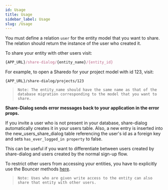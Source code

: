 ```yaml
---
id: Usage
title: Usage
sidebar_label: Usage
slug: /Usage
---
```


You must define a relation `user` for the entity model that you want to share. The relation should return the instance of the user who created it.

To share your entity with other users visit:

```jsx
{APP_URL}/share-dialog/{entity_name}/{entity_id}
```

For example, to open a Sharedo for your project model with id 123, visit:

```
{APP_URL}/share-dialog/projects/123
```

> `Note: The entity_name should have the same name as that of the database migration corresponding to the model that you want to share.`

**Share-Dialog sends error messages back to your application in the error props.**

If you invite a user who is not present in your database, share-dialog automatically creates it in your users table. Also, a new entry is inserted into the new_users_share_dialog table referencing the user's id as a foreign key and sets `has_ever_logged_in property` to false.

This can be useful if you want to differentiate between users created by share-dialog and users created by the normal sign-up flow.

To restrict other users from accessing your entities, you have to explicitly use the Bouncer methods [here](https://github.com/JosephSilber/bouncer#cheat-sheet).

> `Note: Uses who are given write access to the entity can also share that entity with other users.`

